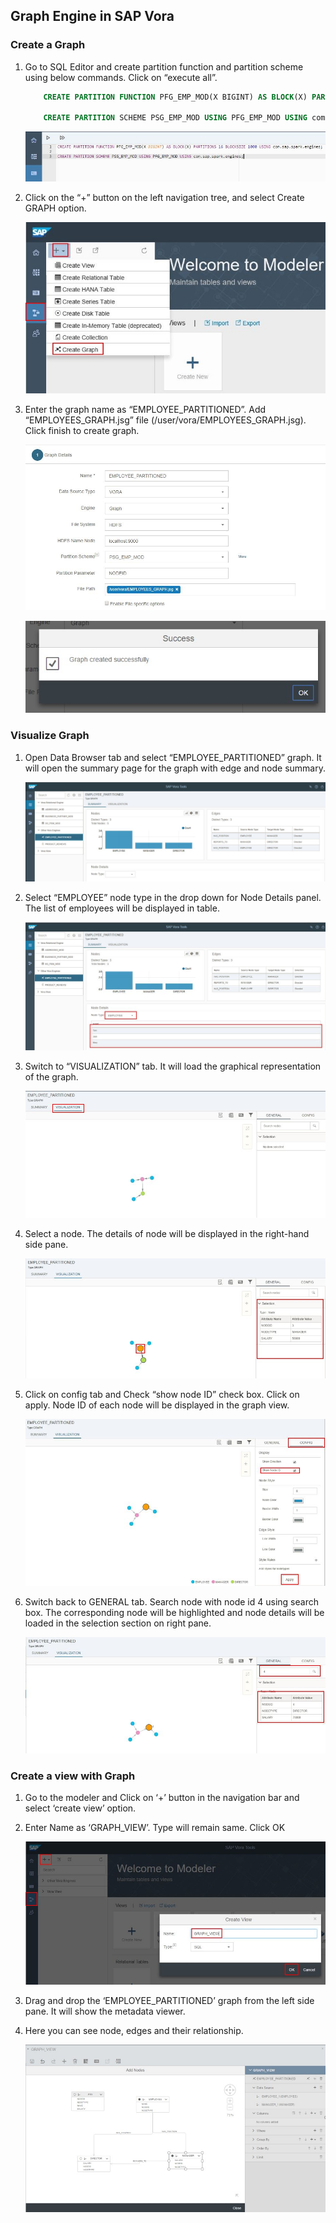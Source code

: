 
## Graph Engine in SAP Vora

### Create a Graph

1. Go to SQL Editor and create partition function and partition scheme using below commands. Click on “execute all”.

   ```sql
       CREATE PARTITION FUNCTION PFG_EMP_MOD(X BIGINT) AS BLOCK(X) PARTITIONS 16 BLOCKSIZE 1000 USING com.sap.spark.engines;

       CREATE PARTITION SCHEME PSG_EMP_MOD USING PFG_EMP_MOD USING com.sap.spark.engines
   ```
   
   ![Alt text](./images/1.jpg "Optional title")
   
2. Click on the “+” button on the left navigation tree, and select Create GRAPH option. 

   ![Alt text](./images/2.jpg "Optional title")
 
3. Enter the graph name as “EMPLOYEE_PARTITIONED”. Add “EMPLOYEES_GRAPH.jsg” file (/user/vora/EMPLOYEES_GRAPH.jsg). Click finish to create graph.

   ![Alt text](./images/3.jpg "Optional title")
 
   ![Alt text](./images/4.jpg "Optional title")
### Visualize Graph

1. Open Data Browser tab and select “EMPLOYEE_PARTITIONED” graph. It will open the summary page for the graph with edge and node summary.

   ![Alt text](./images/5.jpg "Optional title")
 
2. Select “EMPLOYEE” node type in the drop down for Node Details panel. The list of employees will be displayed in table.

   ![Alt text](./images/6.jpg "Optional title")
 
3. Switch to “VISUALIZATION” tab. It will load the graphical representation of the graph.

   ![Alt text](./images/7.jpg "Optional title")
 
4. Select a node. The details of node will be displayed in the right-hand side pane.

   ![Alt text](./images/8.jpg "Optional title")
 
5. Click on config tab and Check “show node ID” check box. Click on apply. Node ID of each node will be displayed in the graph view.

   ![Alt text](./images/9.jpg "Optional title")
 
6. Switch back to GENERAL tab. Search node with node id 4 using search box. The corresponding node will be highlighted and node details will be loaded in the selection section on right pane.

   ![Alt text](./images/10.jpg "Optional title")
 
### Create a view with Graph

1. Go to the modeler and  Click on ‘+’ button in the navigation bar and select ‘create view’ option.
2. Enter Name as ‘GRAPH_VIEW’. Type will remain same. Click OK

   ![Alt text](./images/11.jpg "Optional title")
 
3. Drag and drop the ‘EMPLOYEE_PARTITIONED’ graph from the left side pane. It will show the metadata viewer. 
4. Here you can see node, edges and their relationship.

   ![Alt text](./images/12.jpg "Optional title")
